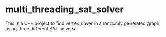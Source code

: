 # multi_threading_sat_solver
This is a C++ project to find vertex_cover in a randomly generated graph, using three different SAT solvers.
